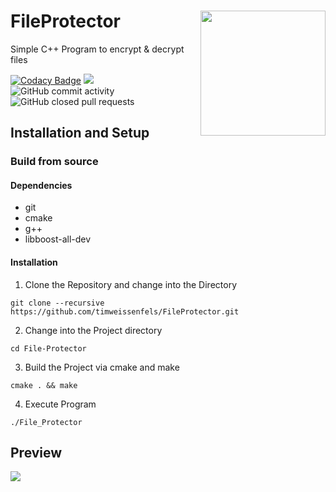 # FileProtector <img align="right" width="200" height="200" src="https://user-images.githubusercontent.com/32968964/129413089-6e66762e-de7e-4d2c-9a80-6eeea6d3cf24.png">

Simple C++ Program to encrypt &amp; decrypt files 

[![Codacy Badge](https://app.codacy.com/project/badge/Grade/1f013839ceb944bbb82128a0338816b3)](https://www.codacy.com/gh/timweissenfels/File-Protector/dashboard?utm_source=github.com&amp;utm_medium=referral&amp;utm_content=timweissenfels/File-Protector&amp;utm_campaign=Badge_Grade)
![](https://img.shields.io/github/issues/timweissenfels/File-Protector?style=flat)
![GitHub commit activity](https://img.shields.io/github/commit-activity/m/timweissenfels/File-Protector?style=flatt)
![GitHub closed pull requests](https://img.shields.io/github/issues-pr-closed-raw/timweissenfels/File-Protector?style=flatt)

## Installation and Setup

### Build from source

#### Dependencies
-  git
-  cmake
-  g++
-  libboost-all-dev

#### Installation

1.  Clone the Repository and change into the Directory

`` git clone --recursive https://github.com/timweissenfels/FileProtector.git ``

2.  Change into the Project directory

`` cd File-Protector ``

3.  Build the Project via cmake and make

`` cmake . && make ``

4.  Execute Program
 
`` ./File_Protector ``

## Preview

![](https://media.discordapp.net/attachments/318055119302295552/871110321803251792/Unbenannt.png?width=1569&height=984)
